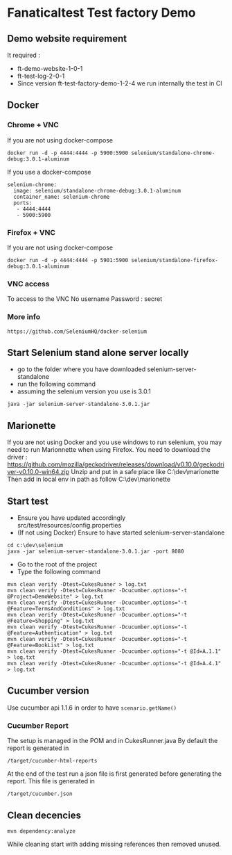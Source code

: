 # Fanaticaltest Test factory Demo

## Demo website requirement
It required :
* ft-demo-website-1-0-1
* ft-test-log-2-0-1
* Since version ft-test-factory-demo-1-2-4 we run internally the test in CI 

## Docker

### Chrome + VNC
If you are not using docker-compose
```
docker run -d -p 4444:4444 -p 5900:5900 selenium/standalone-chrome-debug:3.0.1-aluminum
```
If you use a docker-compose
```
selenium-chrome:
  image: selenium/standalone-chrome-debug:3.0.1-aluminum
  container_name: selenium-chrome
  ports:
   - 4444:4444
   - 5900:5900
```

### Firefox + VNC
If you are not using docker-compose
```
docker run -d -p 4444:4444 -p 5901:5900 selenium/standalone-firefox-debug:3.0.1-aluminum
```
### VNC access
To access to the VNC
No username
Password : secret

### More info
```
https://github.com/SeleniumHQ/docker-selenium
```

## Start Selenium stand alone server locally
* go to the folder where you have downloaded selenium-server-standalone
* run the following command
* assuming the selenium version you use is 3.0.1
```
java -jar selenium-server-standalone-3.0.1.jar
```

## Marionette
If you are not using Docker and you use windows to run selenium, you may need to run Marionnette when using Firefox.
You need to download the driver : https://github.com/mozilla/geckodriver/releases/download/v0.10.0/geckodriver-v0.10.0-win64.zip
Unzip and put in a safe place like C:\dev\marionette
Then add in local env in path as follow C:\dev\marionette

## Start test
* Ensure you have updated accordingly src/test/resources/config.properties
* (If not using Docker) Ensure to have started selenium-server-standalone
```
cd c:\dev\selenium
java -jar selenium-server-standalone-3.0.1.jar -port 8080
```
* Go to the root of the project
* Type the following command
```
mvn clean verify -Dtest=CukesRunner > log.txt
mvn clean verify -Dtest=CukesRunner -Dcucumber.options="-t @Project=DemoWebsite" > log.txt
mvn clean verify -Dtest=CukesRunner -Dcucumber.options="-t @Feature=TermsAndConditions" > log.txt
mvn clean verify -Dtest=CukesRunner -Dcucumber.options="-t @Feature=Shopping" > log.txt
mvn clean verify -Dtest=CukesRunner -Dcucumber.options="-t @Feature=Authentication" > log.txt
mvn clean verify -Dtest=CukesRunner -Dcucumber.options="-t @Feature=BookList" > log.txt
mvn clean verify -Dtest=CukesRunner -Dcucumber.options="-t @Id=A.1.1" > log.txt
mvn clean verify -Dtest=CukesRunner -Dcucumber.options="-t @Id=A.4.1" > log.txt
```

## Cucumber version
Use cucumber api 1.1.6 in order to have `scenario.getName()`

### Cucumber Report
The setup is managed in the POM and in CukesRunner.java
By default the report is generated in 
```
/target/cucumber-html-reports
```
At the end of the test run a json file is first generated before generating the report. This file is generated in
```
/target/cucumber.json
```

## Clean decencies
```
mvn dependency:analyze
```

While cleaning start with adding missing references then removed unused.